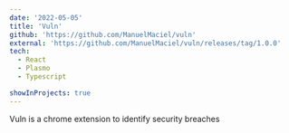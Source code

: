 ```yaml
---
date: '2022-05-05'
title: 'Vuln'
github: 'https://github.com/ManuelMaciel/vuln'
external: 'https://github.com/ManuelMaciel/vuln/releases/tag/1.0.0'
tech:
  - React
  - Plasmo
  - Typescript

showInProjects: true
---
```


Vuln is a chrome extension to identify security breaches
